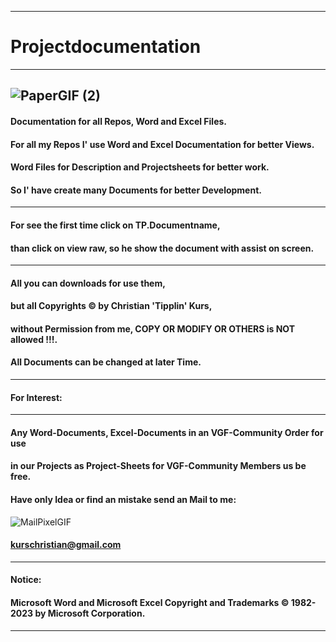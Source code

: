 ----
# Projectdocumentation
----
![PaperGIF (2)](https://user-images.githubusercontent.com/40143278/219647047-5af0e1f5-8470-4d60-9af9-0c98d143f2bc.gif)
----
#### Documentation for all Repos, Word and Excel Files.
#### For all my Repos I' use Word and Excel Documentation for better Views.
#### Word Files for Description and Projectsheets for better work.
#### So I' have create many Documents for better Development.
----
#### For see the first time click on TP.Documentname,
#### than click on view raw, so he show the document with assist on screen.
----
#### All you can downloads for use them,
#### but all Copyrights © by Christian 'Tipplin' Kurs,
#### without Permission from me, COPY OR MODIFY OR OTHERS is NOT allowed !!!.
#### All Documents can be changed at later Time.
----
#### For Interest:
----
#### Any Word-Documents, Excel-Documents in an VGF-Community Order for use
#### in our Projects as Project-Sheets for VGF-Community Members us be free.
#### Have only Idea or find an mistake send an Mail to me:
![MailPixelGIF](https://user-images.githubusercontent.com/40143278/220922489-95805a01-03ac-4964-8f16-b4c06c13bfaf.gif)
#### kurschristian@gmail.com
----
#### Notice:
#### Microsoft Word and Microsoft Excel Copyright and Trademarks © 1982-2023 by Microsoft Corporation.
----
